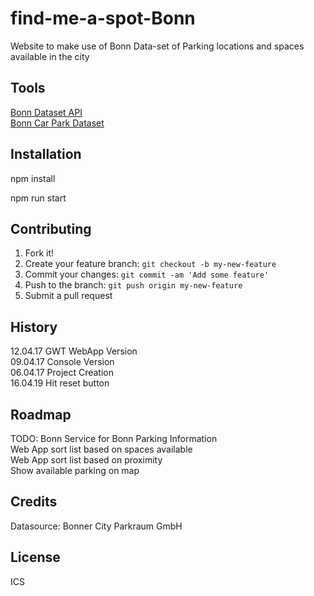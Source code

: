 # find-me-a-spot-Bonn
Website to make use of Bonn Data-set of Parking locations and spaces available in the city

## Tools
[Bonn Dataset API](https://opendata.bonn.de/dataset)  
[Bonn Car Park Dataset](https://opendata.bonn.de/dataset/88753db4-558e-40c6-ae82-092f75e2b5c2/resource/88753db4-558e-40c6-ae82-092f75e2b5c2)

## Installation
npm install

npm run start


## Contributing
1. Fork it!
2. Create your feature branch: `git checkout -b my-new-feature`
3. Commit your changes: `git commit -am 'Add some feature'`
4. Push to the branch: `git push origin my-new-feature`
5. Submit a pull request

## History
12.04.17 GWT WebApp Version  
09.04.17 Console Version  
06.04.17 Project Creation  
16.04.19 Hit reset button

## Roadmap
TODO:
Bonn Service for Bonn Parking Information    
Web App sort list based on spaces available  
Web App sort list based on proximity  
Show available parking on map  

## Credits
Datasource: Bonner City Parkraum GmbH

## License
ICS

